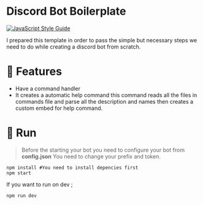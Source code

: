 # Discord Bot Boilerplate

[![JavaScript Style Guide](https://img.shields.io/badge/code_style-standard-brightgreen.svg)](https://standardjs.com)

I prepared this template in order to pass the simple but necessary steps we need to do while creating a discord bot from scratch.

# 🚀 Features

 - Have a command handler
 - It creates a automatic help command this command reads all the files in commands file and parse all the description and names then creates a custom embed for help command.

# 🚀 Run

>Before the starting your bot you need to configure your bot from **config.json**
>You need to change your prefix and token.

    npm install #You need to install depencies first
    npm start

If you want to run on dev ;
    
    npm run dev
